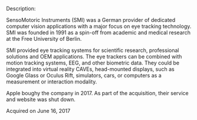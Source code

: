 Description:

SensoMotoric Instruments (SMI) was a German provider of dedicated computer vision applications with a major focus on eye tracking technology. SMI was founded in 1991 as a spin-off from academic and medical research at the Free University of Berlin.

SMI provided eye tracking systems for scientific research, professional solutions and OEM applications. The eye trackers can be combined with motion tracking systems, EEG, and other biometric data. They could be integrated into virtual reality CAVEs, head-mounted displays, such as Google Glass or Oculus Rift, simulators, cars, or computers as a measurement or interaction modality.

Apple boughy the company in 2017. As part of the acquisition, their service and website was shut down.

Acquired on June 16, 2017